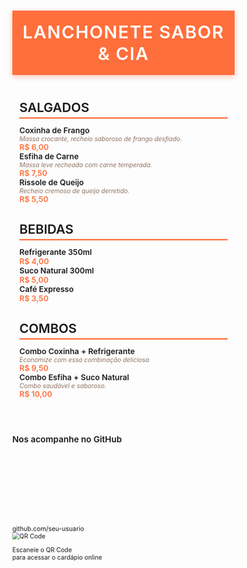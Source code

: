 <!DOCTYPE html>
<html lang="pt-BR">
<head>
<meta charset="UTF-8" />
<meta name="viewport" content="width=device-width, initial-scale=1" />
<title>Cardápio Lanchonete</title>
<style>
  @import url('https://fonts.googleapis.com/css2?family=Montserrat:wght@300;600&display=swap');

  body {
    margin: 0; padding: 0;
    font-family: 'Montserrat', sans-serif;
    background: #fff8f0;
    color: #3a3a3a;
  }
  header {
    background: #ff6f3c;
    color: white;
    padding: 1.5rem 1rem;
    text-align: center;
    box-shadow: 0 4px 12px rgb(255 111 60 / 0.4);
  }
  header h1 {
    margin: 0;
    font-weight: 600;
    font-size: 2.5rem;
    letter-spacing: 2px;
    text-transform: uppercase;
  }
  main {
    max-width: 800px;
    margin: 2rem auto 5rem auto;
    padding: 0 1rem;
  }

  section.menu-section {
    margin-bottom: 2rem;
  }
  section.menu-section h2 {
    border-bottom: 3px solid #ff6f3c;
    padding-bottom: 0.3rem;
    margin-bottom: 1rem;
    font-weight: 600;
    font-size: 1.8rem;
    text-transform: uppercase;
  }

  .menu-item {
    display: flex;
    justify-content: space-between;
    margin-bottom: 0.75rem;
    padding-bottom: 0.3rem;
    border-bottom: 1px solid #ffe3d0;
  }
  .menu-item:last-child {
    border-bottom: none;
  }
  .menu-item-name {
    font-weight: 600;
    font-size: 1.1rem;
  }
  .menu-item-desc {
    font-weight: 300;
    color: #71503d;
    font-size: 0.9rem;
    font-style: italic;
  }
  .menu-item-price {
    font-weight: 600;
    color: #ff6f3c;
    font-size: 1.1rem;
  }

  footer {
    background: #ff6f3c;
    color: white;
    text-align: center;
    padding: 2rem 1rem 3rem 1rem;
    position: relative;
  }
  footer .github-text {
    margin-bottom: 1rem;
    font-size: 1.2rem;
    font-weight: 600;
  }
  #qrcode {
    margin: 0 auto;
    width: 150px;
    height: 150px;
  }
  #qrcode img {
    width: 150px;
    height: 150px;
  }
  @media (max-width: 480px) {
    header h1 {
      font-size: 1.8rem;
    }
    main {
      margin: 1rem auto 4rem auto;
    }
    section.menu-section h2 {
      font-size: 1.4rem;
    }
    .menu-item-name, .menu-item-price {
      font-size: 1rem;
    }
    .menu-item-desc {
      font-size: 0.85rem;
    }
  }
</style>
</head>
<body>
<header>
  <h1>Lanchonete Sabor & Cia</h1>
</header>

<main>
  <section class="menu-section" id="salgados">
    <h2>Salgados</h2>
    <div class="menu-item">
      <div>
        <div class="menu-item-name">Coxinha de Frango</div>
        <div class="menu-item-desc">Massa crocante, recheio saboroso de frango desfiado.</div>
      </div>
      <div class="menu-item-price">R$ 6,00</div>
    </div>
    <div class="menu-item">
      <div>
        <div class="menu-item-name">Esfiha de Carne</div>
        <div class="menu-item-desc">Massa leve recheada com carne temperada.</div>
      </div>
      <div class="menu-item-price">R$ 7,50</div>
    </div>
    <div class="menu-item">
      <div>
        <div class="menu-item-name">Rissole de Queijo</div>
        <div class="menu-item-desc">Recheio cremoso de queijo derretido.</div>
      </div>
      <div class="menu-item-price">R$ 5,50</div>
    </div>
  </section>

  <section class="menu-section" id="bebidas">
    <h2>Bebidas</h2>
    <div class="menu-item">
      <div class="menu-item-name">Refrigerante 350ml</div>
      <div class="menu-item-price">R$ 4,00</div>
    </div>
    <div class="menu-item">
      <div class="menu-item-name">Suco Natural 300ml</div>
      <div class="menu-item-price">R$ 5,00</div>
    </div>
    <div class="menu-item">
      <div class="menu-item-name">Café Expresso</div>
      <div class="menu-item-price">R$ 3,50</div>
    </div>
  </section>

  <section class="menu-section" id="combos">
    <h2>Combos</h2>
    <div class="menu-item">
      <div>
        <div class="menu-item-name">Combo Coxinha + Refrigerante</div>
        <div class="menu-item-desc">Economize com essa combinação deliciosa</div>
      </div>
      <div class="menu-item-price">R$ 9,50</div>
    </div>
    <div class="menu-item">
      <div>
        <div class="menu-item-name">Combo Esfiha + Suco Natural</div>
        <div class="menu-item-desc">Combo saudável e saboroso.</div>
      </div>
      <div class="menu-item-price">R$ 10,00</div>
    </div>
  </section>
</main>

<footer>
  <div class="github-text">Nos acompanhe no GitHub</div>
  <div id="qrcode" aria-label="QR code com link para GitHub"></div>
  <div style="margin-top: 1rem; font-size: 0.9rem;">github.com/seu-usuario</div>
</footer>

<!-- QRCode.js from CDNJS -->
<script src="https://cdn.jsdelivr.net/npm/qrcode@1.5.1/build/qrcode.min.js"></script>
<script>
  const githubUrl = 'https://github.com/seu-usuario'; // Change this to your GitHub URL
  const qrcodeContainer = document.getElementById('qrcode');

  QRCode.toDataURL(githubUrl, { width: 150, margin: 2 }, function (err, url) {
    if (err) {
      console.error(err);
      return;
    }
    const img = document.createElement('img');
    img.src = url;
    img.alt = 'QR Code para GitHub';
    qrcodeContainer.appendChild(img);
  });
</script>
</body>
</html>
  <div class="qr-code">
    <img src="https://api.qrserver.com/v1/create-qr-code/?size=200x200&data=https://git@github.com:deboraslf/LANCHONETE.git" alt="QR Code">
    <p>Escaneie o QR Code<br>para acessar o cardápio online</p>
  </div>


    
    
